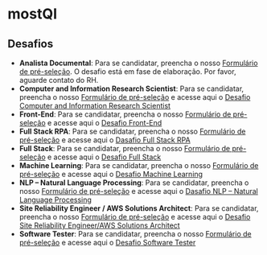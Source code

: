 # mostQI

## Desafios

- **Analista Documental**: Para se candidatar, preencha o nosso [Formulário de pré-seleção](https://forms.gle/p9Krc3Yykaesf6Nz8). O desafio está em fase de elaboração. Por favor, aguarde contato do RH.
- **Computer and Information Research Scientist**: Para se candidatar, preencha o nosso [Formulário de pré-seleção](https://forms.gle/C54GtVs95hTv1mZU9) e acesse aqui o [Desafio Computer and Information Research Scientist](https://github.com/mostqi/desafios-analytical)
- **Front-End**: Para se candidatar, preencha o nosso [Formulário de pré-seleção](https://forms.gle/aQmLYRyXa4NPJBFA8) e acesse aqui o [Desafio Front-End](https://github.com/mostqi/desafios-frontend)  
- **Full Stack RPA**: Para se candidatar, preencha o nosso [Formulário de pré-seleção](https://forms.gle/uEwouDrgVRRfZy9y8) e acesse aqui o [Dasafio Full Stack RPA](https://github.com/mostqi/desafios-fullstack-rpa)
- **Full Stack**: Para se candidatar, preencha o nosso [Formulário de pré-seleção](https://forms.gle/JDGMRyKXoyv2w4pNA) e acesse aqui o [Desafio Full Stack](https://github.com/mostqi/desafios-fullstack) 
- **Machine Learning**: Para se candidatar, preencha o nosso [Formulário de pré-seleção](https://forms.gle/Hp3Rf1JLrVxZLW2L7) e acesse aqui o [Desafio Machine Learning](https://github.com/mostqi/desafios-ml)
- **NLP – Natural Language Processing**: Para se candidatar, preencha o nosso [Formulário de pré-seleção](https://forms.gle/9ykgLgK7BtkNHmyJ6) e acesse aqui o [Dasafio NLP – Natural Language Processing](https://github.com/mostqi/desafios-nlp)
- **Site Reliability Engineer / AWS Solutions Architect**: Para se candidatar, preencha o nosso [Formulário de pré-seleção](https://forms.gle/Nw8jVJUZY5kiRRKF7) e acesse aqui o [Desafio Site Reliability Engineer/AWS Solutions Architect](https://github.com/mostqi/desafios-infra)
- **Software Tester**: Para se candidatar, preencha o nosso [Formulário de pré-seleção](https://forms.gle/s8V6C31CDxZSaeX78) e acesse aqui o [Desafio Software Tester](https://github.com/mostqi/desafios-testes)

